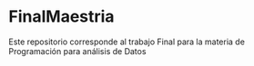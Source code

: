 # FinalMaestria
Este repositorio corresponde al trabajo Final para la materia de Programación para análisis de Datos

